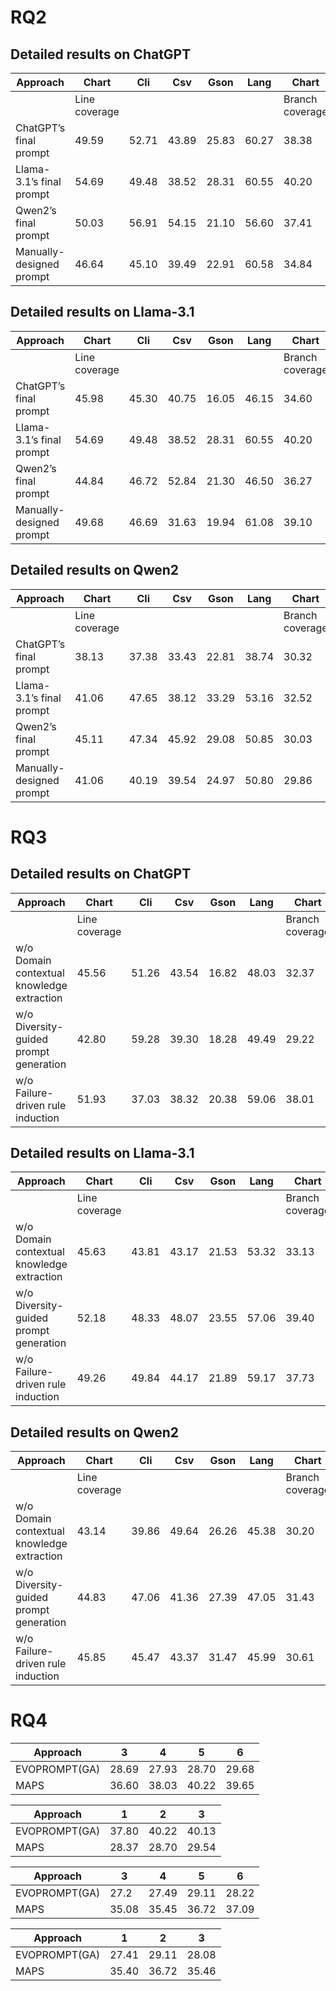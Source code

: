 # RQ2

## Detailed results on ChatGPT
| Approach                 | Chart         | Cli  | Csv   | Gson  | Lang  | Chart           | Cli   | Csv   | Gson  | Lang  |
|--------------------------|---------------|------|-------|-------|-------|-----------------|-------|-------|-------|-------|
|                          | Line coverage |      |       |       |       | Branch coverage |       |       |       |       |
| ChatGPT’s final prompt   | 49.59         | 52.71| 43.89 | 25.83 | 60.27 | 38.38           | 35.37 | 37.76 | 18.80 | 40.27 |
| Llama-3.1’s final prompt | 54.69         | 49.48| 38.52 | 28.31 | 60.55 | 40.20           | 35.04 | 32.21 | 18.28 | 50.53 |
| Qwen2’s final prompt     | 50.03         | 56.91| 54.15 | 21.10 | 56.60 | 37.41           | 37.18 | 42.27 | 12.51 | 45.76 |
| Manually-designed prompt | 46.64         | 45.10| 39.49 | 22.91 | 60.58 | 34.84           | 29.21 | 32.77 | 15.30 | 50.25 |

## Detailed results on Llama-3.1
| Approach                 | Chart         | Cli  | Csv   | Gson  | Lang  | Chart           | Cli   | Csv   | Gson  | Lang  |
|--------------------------|---------------|------|-------|-------|-------|-----------------|-------|-------|-------|-------|
|                          | Line coverage |      |       |       |       | Branch coverage |       |       |       |       |
| ChatGPT’s final prompt   | 45.98         | 45.30| 40.75 | 16.05 | 46.15 | 34.60           | 29.59 | 31.28 | 11.89 | 38.67 |
| Llama-3.1’s final prompt | 54.69         | 49.48| 38.52 | 28.31 | 60.55 | 40.20           | 35.04 | 32.21 | 18.28 | 50.53 |
| Qwen2’s final prompt     | 44.84         | 46.72| 52.84 | 21.30 | 46.50 | 36.27           | 29.33 | 38.45 | 15.43 | 36.89 |
| Manually-designed prompt | 49.68         | 46.69| 31.63 | 19.94 | 61.08 | 39.10           | 27.74 | 26.83 | 14.30 | 51.00 |


## Detailed results on Qwen2
| Approach                 | Chart         | Cli  | Csv   | Gson  | Lang  | Chart           | Cli   | Csv   | Gson  | Lang  |
|--------------------------|---------------|------|-------|-------|-------|-----------------|-------|-------|-------|-------|
|                          | Line coverage |      |       |       |       | Branch coverage |       |       |       |       |
| ChatGPT’s final prompt   | 38.13         | 37.38| 33.43 | 22.81 | 38.74 | 30.32           | 24.19 | 24.58 | 16.85 | 30.08 |
| Llama-3.1’s final prompt | 41.06         | 47.65| 38.12 | 33.29 | 53.16 | 32.52           | 30.98 | 31.06 | 23.60 | 42.87 |
| Qwen2’s final prompt     | 45.11         | 47.34| 45.92 | 29.08 | 50.85 | 30.03           | 30.63 | 33.58 | 19.71 | 38.73 |
| Manually-designed prompt | 41.06         | 40.19| 39.54 | 24.97 | 50.80 | 29.86           | 26.41 | 30.58 | 16.79 | 40.00 |



# RQ3

## Detailed results on ChatGPT
| Approach                                     | Chart         | Cli  | Csv   | Gson  | Lang  | Chart           | Cli   | Csv   | Gson  | Lang  |
|----------------------------------------------|---------------|------|-------|-------|-------|-----------------|-------|-------|-------|-------|
|                                              | Line coverage |      |       |       |       | Branch coverage |       |       |       |       |
| w/o Domain contextual knowledge extraction   | 45.56         | 51.26| 43.54 | 16.82 | 48.03 | 32.37           | 35.95 | 34.74 | 10.76 | 38.48 |
| w/o Diversity-guided prompt generation       | 42.80         | 59.28| 39.30 | 18.28 | 49.49 | 29.22           | 41.51 | 32.46 | 11.84 | 39.21 |
| w/o Failure-driven rule induction            | 51.93         | 37.03| 38.32 | 20.38 | 59.06 | 38.01           | 26.36 | 35.91 | 13.13 | 48.93 |

## Detailed results on Llama-3.1
| Approach                                     | Chart         | Cli  | Csv   | Gson  | Lang  | Chart           | Cli   | Csv   | Gson  | Lang  |
|----------------------------------------------|---------------|------|-------|-------|-------|-----------------|-------|-------|-------|-------|
|                                              | Line coverage |      |       |       |       | Branch coverage |       |       |       |       |
| w/o Domain contextual knowledge extraction   | 45.63         | 43.81| 43.17 | 21.53 | 53.32 | 33.13           | 28.67 | 35.89 | 16.49 | 43.23 |
| w/o Diversity-guided prompt generation       | 52.18         | 48.33| 48.07 | 23.55 | 57.06 | 39.40           | 32.65 | 38.97 | 18.01 | 46.27 |
| w/o Failure-driven rule induction            | 49.26         | 49.84| 44.17 | 21.89 | 59.17 | 37.73           | 33.39 | 37.59 | 15.93 | 48.85 |


## Detailed results on Qwen2
| Approach                                     | Chart         | Cli  | Csv   | Gson  | Lang  | Chart           | Cli   | Csv   | Gson  | Lang  |
|----------------------------------------------|---------------|------|-------|-------|-------|-----------------|-------|-------|-------|-------|
|                                              | Line coverage |      |       |       |       | Branch coverage |       |       |       |       |
| w/o Domain contextual knowledge extraction   | 43.14         | 39.86| 49.64 | 26.26 | 45.38 | 30.20           | 23.30 | 37.41 | 17.78 | 34.10 |
| w/o Diversity-guided prompt generation       | 44.83         | 47.06| 41.36 | 27.39 | 47.05 | 31.43           | 30.56 | 34.31 | 17.98 | 36.59 |
| w/o Failure-driven rule induction            | 45.85         | 45.47| 43.37 | 31.47 | 45.99 | 30.61           | 29.92 | 30.39 | 23.07 | 35.51 |

# RQ4

| Approach        | 3             | 4    | 5     | 6     |
|-----------------|---------------|------|-------|-------|
| EVOPROMPT(GA)   | 28.69    | 27.93    | 28.70    | 29.68 |
| MAPS            | 36.60    | 38.03    | 40.22    | 39.65 |


| Approach        | 1             | 2    | 3     |
|-----------------|---------------|------|-------|
| EVOPROMPT(GA)   | 37.80    | 40.22    | 40.13 |
| MAPS            | 28.37    | 28.70    | 29.54 |

| Approach        | 3             | 4    | 5     | 6     |
|-----------------|---------------|------|-------|-------|
| EVOPROMPT(GA)   | 27.2		| 27.49	| 	29.11	| 	28.22	| 
| MAPS            | 35.08	| 35.45	| 36.72	| 37.09 |


| Approach        | 1             | 2    | 3     |
|-----------------|---------------|------|-------|
| EVOPROMPT(GA)   | 27.41    | 29.11    | 28.08 |
| MAPS            | 35.40    | 36.72    | 35.46 |

